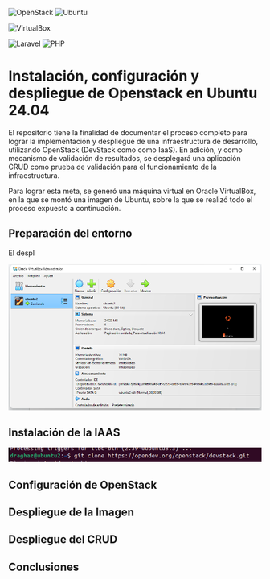 ![OpenStack](https://img.shields.io/badge/Openstack-%23f01742.svg?style=for-the-badge&logo=openstack&logoColor=white)
![Ubuntu](https://img.shields.io/badge/Ubuntu-E95420?style=for-the-badge&logo=ubuntu&logoColor=white)

![VirtualBox](https://img.shields.io/static/v1?style=for-the-badge&message=VirtualBox&color=183A61&logo=VirtualBox&logoColor=FFFFFF&label=)

![Laravel](https://img.shields.io/badge/laravel-%23FF2D20.svg?style=for-the-badge&logo=laravel&logoColor=white)
![PHP](https://img.shields.io/badge/php-%23777BB4.svg?style=for-the-badge&logo=php&logoColor=white)


# Instalación, configuración y despliegue de Openstack en Ubuntu 24.04

El repositorio tiene la finalidad de documentar el proceso completo para lograr la implementación y despliegue de una infraestructura de desarrollo, utilizando OpenStack (DevStack como como IaaS). En adición, y como mecanismo de validación de resultados, se desplegará una aplicación CRUD como prueba de validación para el funcionamiento de la infraestructura.

Para lograr esta meta, se generó una máquina virtual en Oracle VirtualBox, en la que se montó una imagen de Ubuntu, sobre la que se realizó todo el proceso expuesto a continuación.
## Preparación del entorno

El despl

![alt text](/pictures/1.png)

## Instalación de la IAAS
![alt text](/pictures/2.png)
## Configuración de OpenStack

## Despliegue de la Imagen

## Despliegue del CRUD

## Conclusiones 
